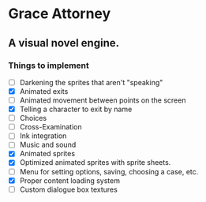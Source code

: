 # Grace Attorney
## A visual novel engine.


### Things to implement
- [ ] Darkening the sprites that aren't "speaking"
- [X] Animated exits
- [ ] Animated movement between points on the screen
- [X] Telling a character to exit by name
- [ ] Choices
- [ ] Cross-Examination
- [ ] Ink integration
- [ ] Music and sound
- [X] Animated sprites
- [X] Optimized animated sprites with sprite sheets.
- [ ] Menu for setting options, saving, choosing a case, etc.
- [X] Proper content loading system
- [ ] Custom dialogue box textures
